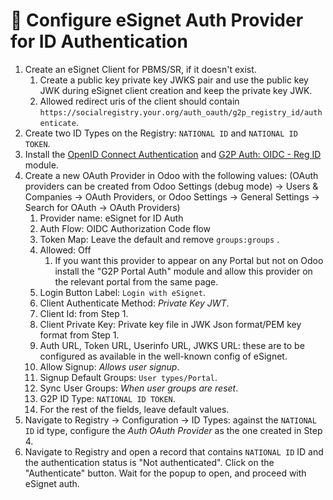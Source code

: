 # 📔 Configure eSignet Auth Provider for ID Authentication

1. Create an eSignet Client for PBMS/SR, if it doesn't exist.
   1. Create a public key private key JWKS pair and use the public key JWK during eSignet client creation and keep the private key JWK.
   2. Allowed redirect uris of the client should contain `https://socialregistry.your.org/auth_oauth/g2p_registry_id/authenticate`.
2. Create two ID Types on the Registry: `NATIONAL ID` and `NATIONAL ID TOKEN`.
3. Install the [OpenID Connect Authentication](../../../development/odoo-modules/openid-connect-authentication.md) and [G2P Auth: OIDC - Reg ID](../../../development/odoo-modules/authentication-oidc-reg-id.md) module.
4. Create a new OAuth Provider in Odoo with the following values: (OAuth providers can be created from Odoo Settings (debug mode) -> Users & Companies -> OAuth Providers, or Odoo Settings -> General Settings -> Search for OAuth -> OAuth Providers)
   1. Provider name: eSignet for ID Auth
   2. Auth Flow: OIDC Authorization Code flow
   3. Token Map: Leave the default and remove `groups:groups` .
   4. Allowed: Off
      1. If you want this provider to appear on any Portal but not on Odoo install the "G2P Portal Auth" module and allow this provider on the relevant portal from the same page.
   5. Login Button Label: `Login with eSignet`.
   6. Client Authenticate Method: _Private Key JWT_.
   7. Client Id: from Step 1.
   8. Client Private Key: Private key file in JWK Json format/PEM key format from Step 1.
   9. Auth URL, Token URL, Userinfo URL, JWKS URL: these are to be configured as available in the well-known config of eSignet.
   10. Allow Signup: _Allows user signup_.
   11. Signup Default Groups: `User types/Portal`.
   12. Sync User Groups: _When user groups are reset_.
   13. G2P ID Type: `NATIONAL ID TOKEN`.
   14. For the rest of the fields, leave default values.
5. Navigate to Registry -> Configuration -> ID Types: against the `NATIONAL ID` id type, configure the _Auth OAuth Provider_ as the one created in Step 4.
6. Navigate to Registry and open a record that contains `NATIONAL ID` ID and the authentication status is "Not authenticated". Click on the "Authenticate" button. Wait for the popup to open, and proceed with eSignet auth.
